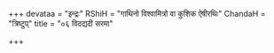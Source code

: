 +++
devataa = "इन्द्रः"
RShiH = "गाथिनो विश्वामित्रो वा कुशिक ऐषीरथिः"
ChandaH = "त्रिष्टुप्"
title = "०६ विदद्यदी सरमा"

+++
